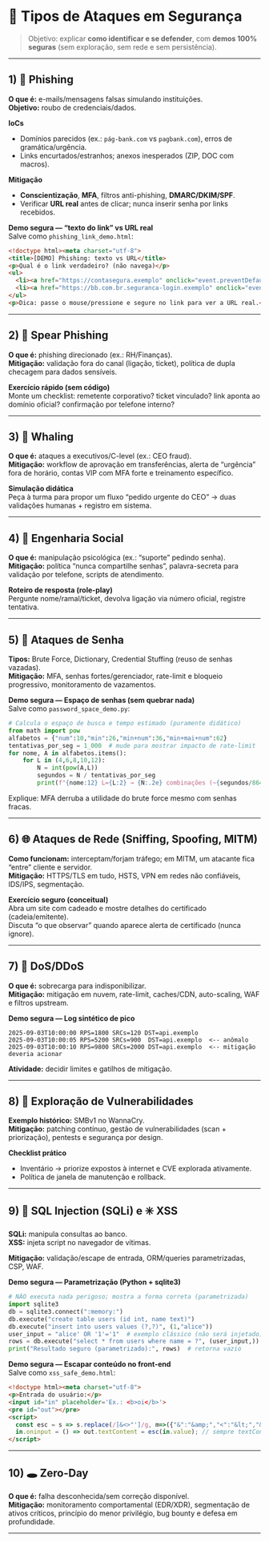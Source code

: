 # 🔹 Tipos de Ataques em Segurança

> Objetivo: explicar **como identificar e se defender**, com **demos 100% seguras** (sem exploração, sem rede e sem persistência).

---

## 1) 🎣 Phishing
**O que é:** e-mails/mensagens falsas simulando instituições.  
**Objetivo:** roubo de credenciais/dados.

**IoCs**
- Domínios parecidos (ex.: `pág-bank.com` vs `pagbank.com`), erros de gramática/urgência.
- Links encurtados/estranhos; anexos inesperados (ZIP, DOC com macros).

**Mitigação**
- **Conscientização**, **MFA**, filtros anti-phishing, **DMARC/DKIM/SPF**.
- Verificar **URL real** antes de clicar; nunca inserir senha por links recebidos.

**Demo segura — “texto do link” vs URL real**  
Salve como `phishing_link_demo.html`:
```html
<!doctype html><meta charset="utf-8">
<title>[DEMO] Phishing: texto vs URL</title>
<p>Qual é o link verdadeiro? (não navega)</p>
<ul>
  <li><a href="https://contasegura.exemplo" onclick="event.preventDefault();alert(this.href);">Banco do Brasil</a></li>
  <li><a href="https://bb.com.br.seguranca-login.exemplo" onclick="event.preventDefault();alert(this.href);">Banco do Brasil</a></li>
</ul>
<p>Dica: passe o mouse/pressione e segure no link para ver a URL real.</p>
```

---

## 2) 🎯 Spear Phishing
**O que é:** phishing direcionado (ex.: RH/Finanças).  
**Mitigação:** validação fora do canal (ligação, ticket), política de dupla checagem para dados sensíveis.

**Exercício rápido (sem código)**  
Monte um checklist: remetente corporativo? ticket vinculado? link aponta ao domínio oficial? confirmação por telefone interno?

---

## 3) 🐋 Whaling
**O que é:** ataques a executivos/C-level (ex.: CEO fraud).  
**Mitigação:** workflow de aprovação em transferências, alerta de “urgência” fora de horário, contas VIP com MFA forte e treinamento específico.

**Simulação didática**  
Peça à turma para propor um fluxo “pedido urgente do CEO” → duas validações humanas + registro em sistema.

---

## 4) 🧠 Engenharia Social
**O que é:** manipulação psicológica (ex.: “suporte” pedindo senha).  
**Mitigação:** política “nunca compartilhe senhas”, palavra-secreta para validação por telefone, scripts de atendimento.

**Roteiro de resposta (role-play)**  
Pergunte nome/ramal/ticket, devolva ligação via número oficial, registre tentativa.

---

## 5) 🔐 Ataques de Senha
**Tipos:** Brute Force, Dictionary, Credential Stuffing (reuso de senhas vazadas).  
**Mitigação:** MFA, senhas fortes/gerenciador, rate-limit e bloqueio progressivo, monitoramento de vazamentos.

**Demo segura — Espaço de senhas (sem quebrar nada)**  
Salve como `password_space_demo.py`:
```python
# Calcula o espaço de busca e tempo estimado (puramente didático)
from math import pow
alfabetos = {"num":10,"min":26,"min+num":36,"min+mai+num":62}
tentativas_por_seg = 1_000  # mude para mostrar impacto de rate-limit
for nome, A in alfabetos.items():
    for L in (4,6,8,10,12):
        N = int(pow(A,L))
        segundos = N / tentativas_por_seg
        print(f"{nome:12} L={L:2} → {N:.2e} combinações (~{segundos/86400:.2f} dias @{tentativas_por_seg}/s)")
```

Explique: MFA derruba a utilidade do brute force mesmo com senhas fracas.

---

## 6) 🌐 Ataques de Rede (Sniffing, Spoofing, MITM)
**Como funcionam:** interceptam/forjam tráfego; em MITM, um atacante fica “entre” cliente e servidor.  
**Mitigação:** HTTPS/TLS em tudo, HSTS, VPN em redes não confiáveis, IDS/IPS, segmentação.

**Exercício seguro (conceitual)**  
Abra um site com cadeado e mostre detalhes do certificado (cadeia/emitente).  
Discuta “o que observar” quando aparece alerta de certificado (nunca ignore).

---

## 7) 🌊 DoS/DDoS
**O que é:** sobrecarga para indisponibilizar.  
**Mitigação:** mitigação em nuvem, rate-limit, caches/CDN, auto-scaling, WAF e filtros upstream.

**Demo segura — Log sintético de pico**
```
2025-09-03T10:00:00 RPS=1800 SRCs=120 DST=api.exemplo
2025-09-03T10:00:05 RPS=5200 SRCs=900  DST=api.exemplo  <-- anômalo
2025-09-03T10:00:10 RPS=9800 SRCs=2000 DST=api.exemplo  <-- mitigação deveria acionar
```
**Atividade:** decidir limites e gatilhos de mitigação.

---

## 8) 🧩 Exploração de Vulnerabilidades
**Exemplo histórico:** SMBv1 no WannaCry.  
**Mitigação:** patching contínuo, gestão de vulnerabilidades (scan + priorização), pentests e segurança por design.

**Checklist prático**  
- Inventário → priorize expostos à internet e CVE explorada ativamente.  
- Política de janela de manutenção e rollback.

---

## 9) 💉 SQL Injection (SQLi) e ✳️ XSS
**SQLi:** manipula consultas ao banco.  
**XSS:** injeta script no navegador de vítimas.

**Mitigação:** validação/escape de entrada, ORM/queries parametrizadas, CSP, WAF.

**Demo segura — Parametrização (Python + sqlite3)**
```python
# NÃO executa nada perigoso; mostra a forma correta (parametrizada)
import sqlite3
db = sqlite3.connect(":memory:")
db.execute("create table users (id int, name text)")
db.execute("insert into users values (?,?)", (1,"alice"))
user_input = "alice' OR '1'='1"  # exemplo clássico (não será injetado)
rows = db.execute("select * from users where name = ?", (user_input,)).fetchall()
print("Resultado seguro (parametrizado):", rows)  # retorna vazio
```

**Demo segura — Escapar conteúdo no front-end**  
Salve como `xss_safe_demo.html`:
```html
<!doctype html><meta charset="utf-8">
<p>Entrada do usuário:</p>
<input id="in" placeholder='Ex.: <b>oi</b>'>
<pre id="out"></pre>
<script>
  const esc = s => s.replace(/[&<>"']/g, m=>({"&":"&amp;","<":"&lt;","&gt;":"&gt;","\"":"&quot;","'":"&#39;"}[m]));
  in.oninput = () => out.textContent = esc(in.value); // sempre textContent/escape
</script>
```

---

## 10) 🕳️ Zero-Day
**O que é:** falha desconhecida/sem correção disponível.  
**Mitigação:** monitoramento comportamental (EDR/XDR), segmentação de ativos críticos, princípio do menor privilégio, bug bounty e defesa em profundidade.


-----


